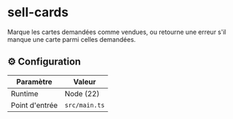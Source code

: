 # sell-cards

Marque les cartes demandées comme vendues, ou retourne une erreur s'il manque une carte parmi celles demandées.

## ⚙️ Configuration

| Paramètre      | Valeur        |
| -------------- |---------------|
| Runtime        | Node (22)     |
| Point d'entrée | `src/main.ts` |
